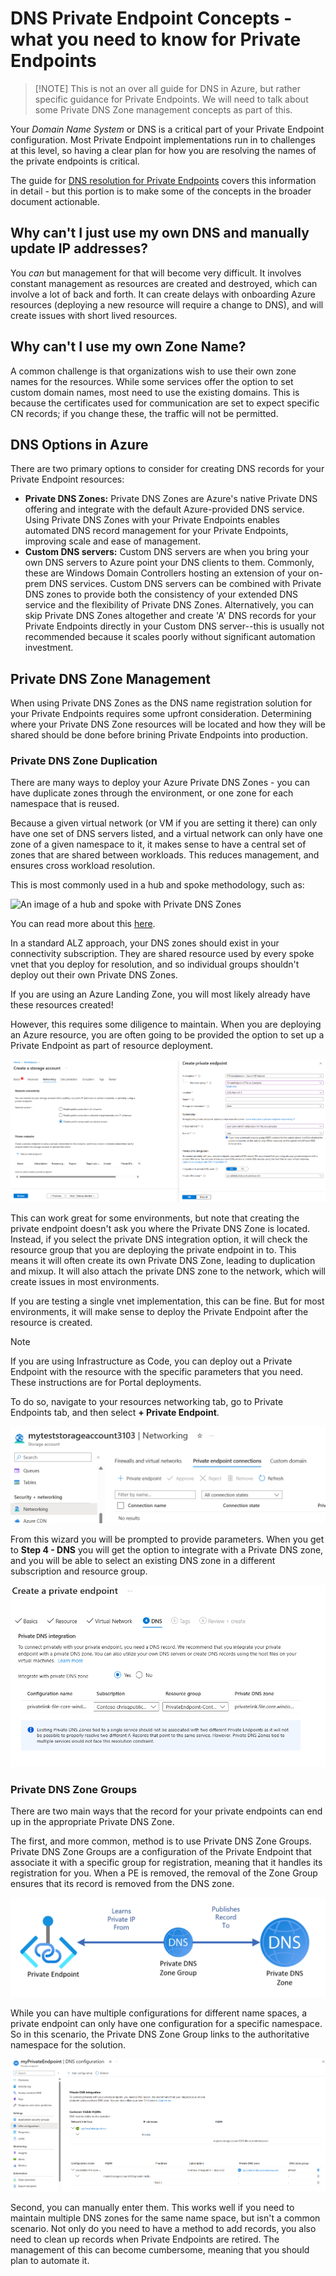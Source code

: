 # DNS Private Endpoint Concepts -  what you need to know for Private Endpoints

> [!NOTE] This is not an over all guide for DNS in Azure, but rather specific guidance for Private Endpoints.  We will need to talk about some Private DNS Zone management concepts as part of this.

Your *Domain Name System* or DNS is a critical part of your Private Endpoint configuration.  Most Private Endpoint implementations run in to challenges at this level, so having a clear plan for how you are resolving the names of the private endpoints is critical.

The guide for [DNS resolution for Private Endpoints](https://learn.microsoft.com/azure/private-link/private-endpoint-dns) covers this information in detail - but this portion is to make some of the concepts in the broader document actionable.

## Why can't I just use my own DNS and manually update IP addresses?

You *can* but management for that will become very difficult.  It involves constant management as resources are created and destroyed, which can involve a lot of back and forth.  It can create delays with onboarding Azure resources (deploying a new resource will require a change to DNS), and will create issues with short lived resources.

## Why can't I use my own Zone Name?

A common challenge is that organizations wish to use their own zone names for the resources.  While some services offer the option to set custom domain names, most need to use the existing domains.  This is because the certificates used for communication are set to expect specific CN records; if you change these, the traffic will not be permitted.

## DNS Options in Azure

There are two primary options to consider for creating DNS records for your Private Endpoint resources:

- **Private DNS Zones:** Private DNS Zones are Azure's native Private DNS offering and integrate with the default Azure-provided DNS service. Using Private DNS Zones with your Private Endpoints enables automated DNS record management for your Private Endpoints, improving scale and ease of management.
- **Custom DNS servers:** Custom DNS servers are when you bring your own DNS servers to Azure point your DNS clients to them. Commonly, these are Windows Domain Controllers hosting an extension of your on-prem DNS services. Custom DNS servers can be combined with Private DNS zones to provide both the consistency of your extended DNS service and the flexibility of Private DNS Zones. Alternatively, you can skip Private DNS Zones altogether and create 'A' DNS records for your Private Endpoints directly in your Custom DNS server--this is usually not recommended because it scales poorly without significant automation investment.

## Private DNS Zone Management

When using Private DNS Zones as the DNS name registration solution for your Private Endpoints requires some upfront consideration. Determining where your Private DNS Zone resources will be located and how they will be shared should be done before brining Private Endpoints into production.

### Private DNS Zone Duplication

There are many ways to deploy your Azure Private DNS Zones - you can have duplicate zones through the environment, or one zone for each namespace that is reused.

Because a given virtual network (or VM if you are setting it there) can only have one set of DNS servers listed, and a virtual network can only have one zone of a given namespace to it, it makes sense to have a central set of zones that are shared between workloads.  This reduces management, and ensures cross workload resolution.

This is most commonly used in a hub and spoke methodology, such as:

![An image of a hub and spoke with Private DNS Zones](https://learn.microsoft.com/azure/architecture/guide/networking/images/private-link-hub-spoke-network-basic-hub-spoke-diagram.png)

You can read more about this [here](https://learn.microsoft.com/azure/architecture/guide/networking/private-link-hub-spoke-network).

In a standard ALZ approach, your DNS zones should exist in your connectivity subscription.  They are shared resource used by every spoke vnet that you deploy for resolution, and so individual groups shouldn't deploy out their own Private DNS Zones.

If you are using an Azure Landing Zone, you will most likely already have these resources created!

However, this requires some diligence to maintain.  When you are deploying an Azure resource, you are often going to be provided the option to set up a Private Endpoint as part of resource deployment.

![An image of how to create a private IP with the resource](img/Creating-PE-with-resources.png)

This can work great for some environments, but note that creating the private endpoint doesn't ask you where the Private DNS Zone is located.  Instead, if you select the private DNS integration option, it will check the resource group that you are deploying the private endpoint in to.  This means it will often create its own Private DNS Zone, leading to duplication and mixup.  It will also attach the private DNS zone to the network, which will create issues in most environments.

If you are testing a single vnet implementation, this can be fine.  But for most environments, it will make sense to deploy the Private Endpoint after the resource is created.

>[!NOTE]
> If you are using Infrastructure as Code, you can deploy out a Private Endpoint with the resource with the specific parameters that you need.  These instructions are for Portal deployments.

To do so, navigate to your resources networking tab, go to Private Endpoints tab, and then select **+ Private Endpoint**.

![An image of the Storage Account, Networking, Private Endpoints screen](img/dns-make-PE-1.png)

From this wizard you will be prompted to provide parameters.  When you get to **Step 4 - DNS** you will get the option to integrate with a Private DNS zone, and you will be able to select an existing DNS zone in a different subscription and resource group.

![An image of the Step 4 DNS screen from creating a Private Endpoint](img/dns-make-PE-2.png)

### Private DNS Zone Groups

There are two main ways that the record for your private endpoints can end up in the appropriate Private DNS Zone.

The first, and more common, method is to use Private DNS Zone Groups.  Private DNS Zone Groups are a configuration of the Private Endpoint that associate it with a specific group for registration, meaning that it handles its registration for you.  When a PE is removed, the removal of the Zone Group ensures that its record is removed from the DNS zone.

![Private DNS Zone Group Reference](img/privatednszonegroup.png)

While you can have multiple configurations for different name spaces, a private endpoint can only have one configuration for a specific namespace.  So in this scenario, the Private DNS Zone Group links to the authoritative namespace for the solution.

![An image of the DNS configuration screen of a private endpoint](img/dns-zone-groups.png)

Second, you can manually enter them.  This works well if you need to maintain multiple DNS zones for the same name space, but isn't a common scenario.  Not only do you need to have a method to add records, you also need to clean up records when Private Endpoints are retired.  The management of this can become cumbersome, meaning that you should plan to automate it.
